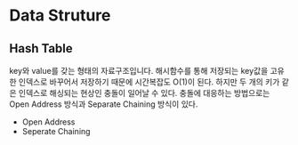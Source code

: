 # Data Struture

## Hash Table

key와 value를 갖는 형태의 자료구조입니다. 해시함수를 통해 저장되는 key값을 고유한 인덱스로 바꾸어서 저장하기 때문에 시간복잡도 O(1)이 된다. 하지만 두 개의 키가 같은 인덱스로 해싱되는 현상인 충돌이 일어날 수 있다. 충돌에 대응하는 방법으로는 Open Address 방식과 Separate Chaining 방식이 있다.

- Open Address
- Seperate Chaining

